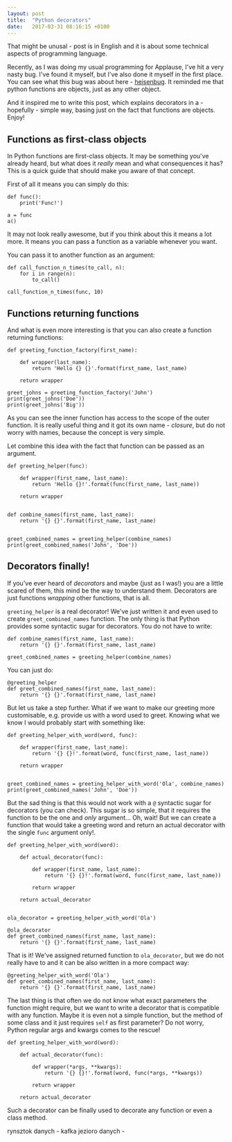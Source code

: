 ```yaml
---
layout: post
title:  "Python decorators"
date:   2017-03-31 08:16:15 +0100
---
```


That might be unusal - post is in English and it is about some technical aspects of programming language.

Recently, as I was doing my usual programming for Applause, I've hit a very nasty bug. I've found it myself, but I've also done it myself in the first place. 
You can see what this bug was about here - [heisenbug](https://gist.github.com/jasisz/485589e842bdfa7f4116c2f3591d05a4). It reminded me that python functions are objects, just as any other object.

And it inspired me to write this post, which explains decorators in a - hopefully - simple way, basing just on the fact that functions are objects. Enjoy!


Functions as first-class objects
--------------------------------

In Python functions are first-class objects. It may be something you've already heard, but what does it *really* mean and what consequences it has? This is a quick guide that should make you aware of that concept.

First of all it means you can simply do this:

    def func():
        print('Func!')
    
    a = func
    a()

It may not look really awesome, but if you think about this it means a lot more. It means you can pass a function as a variable whenever you want.

You can pass it to another function as an argument:

    def call_function_n_times(to_call, n):
        for i in range(n):
            to_call()
    
    call_function_n_times(func, 10)

Functions returning functions
-----------------------------

And what is even more interesting is that you can also create a function returning functions:

    def greeting_function_factory(first_name):
        
        def wrapper(last_name):
            return 'Hello {} {}'.format(first_name, last_name)
    
        return wrapper
    
    greet_johns = greeting_function_factory('John')
    print(greet_johns('Doe'))
    print(greet_johns('Big'))


As you can see the inner function has access to the scope of the outer function. It is really useful thing and it got its own name - _closure_, but do not worry with names, because the concept is very simple.

Let combine this idea with the fact that function can be passed as an argument.

    def greeting_helper(func):
    
        def wrapper(first_name, last_name):
            return 'Hello {}!'.format(func(first_name, last_name))
    
        return wrapper
    
    
    def combine_names(first_name, last_name):
        return '{} {}'.format(first_name, last_name)


    greet_combined_names = greeting_helper(combine_names)
    print(greet_combined_names('John', 'Doe'))


Decorators finally!
-------------------

If you've ever heard of *decorators* and maybe (just as I was!) you are a little scared of them, this mind be the way to understand them. Decorators are just functions _wrapping_ other functions, that is all.

`greeting_helper` is a real decorator! We've just written it and even used to create `greet_combined_names` function.
The only thing is that Python provides some syntactic sugar for decorators. You do not have to write:

    def combine_names(first_name, last_name):
        return '{} {}'.format(first_name, last_name)
    
    greet_combined_names = greeting_helper(combine_names)


You can just do:

    @greeting_helper
    def greet_combined_names(first_name, last_name):
        return '{} {}'.format(first_name, last_name)

But let us take a step further. What if we want to make our greeting more customisable, e.g. provide us with a word used to greet.
Knowing what we know I would probably start with something like:

    def greeting_helper_with_word(word, func):
    
        def wrapper(first_name, last_name):
            return '{} {}!'.format(word, func(first_name, last_name))
    
        return wrapper
    
    
    greet_combined_names = greeting_helper_with_word('Ola', combine_names)
    print(greet_combined_names('John', 'Doe'))

But the sad thing is that this would not work with a `@` syntactic sugar for decorators (you can check). This sugar is so simple, that it requires the function to be the one and *only* argument...
Oh, wait! But we can create a function that would take a greeting word and return an actual decorator with the single `func` argument only!.

    def greeting_helper_with_word(word):
    
        def actual_decorator(func):
    
            def wrapper(first_name, last_name):
                return '{} {}!'.format(word, func(first_name, last_name))
    
            return wrapper
    
        return actual_decorator


    ola_decorator = greeting_helper_with_word('Ola')
    
    @ola_decorator
    def greet_combined_names(first_name, last_name):
        return '{} {}'.format(first_name, last_name)


That is it! We've assigned returned function to `ola_decorator`, but we do not really have to and it can be also written in a more compact way:

    @greeting_helper_with_word('Ola')
    def greet_combined_names(first_name, last_name):
        return '{} {}'.format(first_name, last_name)

The last thing is that often we do not know what exact parameters the function might require, but we want to write a decorator that is compatible with any function. Maybe it is even not a simple function, but the method of some class and it just requires `self` as first parameter?
Do not worry, Python regular args and kwargs comes to the rescue!

    def greeting_helper_with_word(word):
    
        def actual_decorator(func):
    
            def wrapper(*args, **kwargs):
                return '{} {}!'.format(word, func(*args, **kwargs))
    
            return wrapper
    
        return actual_decorator

Such a decorator can be finally used to decorate any function or even a class method.


rynsztok danych - kafka
jezioro danych - 